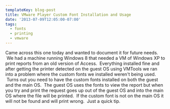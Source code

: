 ```yaml
---
templateKey: blog-post
title: VMware Player Custom Font Installation and Usage
date: '2013-07-09T12:05:00-07:00'
tags:
  - fonts
  - printing
  - vmware
---
```

Came across this one today and wanted to document it for future needs.  We had a machine running Windows 8 that needed a VM of Windows XP to print reports from an old version of Access.  Everything installed fine and after getting the printer detected on the guest OS using VMTools we ran into a problem where the custom fonts we installed weren't being used.  Turns out you need to have the custom fonts installed on both the guest and the main OS.  The guest OS uses the fonts to view the report but when you try and print the request goes up out of the guest OS and into the main OS where the file will be printed.  If the custom font is not on the main OS it will not be found and will print wrong.  Just a quick tip.
